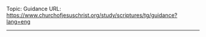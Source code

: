 Topic: Guidance
URL: https://www.churchofjesuschrist.org/study/scriptures/tg/guidance?lang=eng

---

